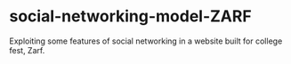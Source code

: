# social-networking-model-ZARF
Exploiting some features of social networking in a website built for college fest, Zarf.

